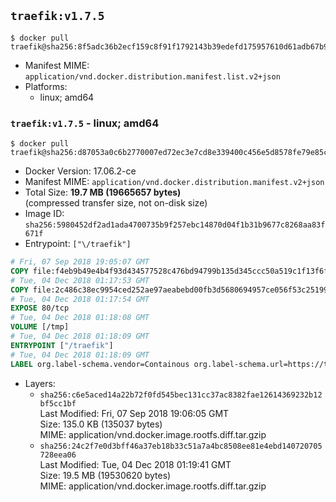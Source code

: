 ## `traefik:v1.7.5`

```console
$ docker pull traefik@sha256:8f5adc36b2ecf159c8f91f1792143b39edefd175957610d61adb67b9f6fa10eb
```

-	Manifest MIME: `application/vnd.docker.distribution.manifest.list.v2+json`
-	Platforms:
	-	linux; amd64

### `traefik:v1.7.5` - linux; amd64

```console
$ docker pull traefik@sha256:d87053a0c6b2770007ed72ec3e7cd8e339400c456e5d8578fe79e85cd3c0d5a2
```

-	Docker Version: 17.06.2-ce
-	Manifest MIME: `application/vnd.docker.distribution.manifest.v2+json`
-	Total Size: **19.7 MB (19665657 bytes)**  
	(compressed transfer size, not on-disk size)
-	Image ID: `sha256:5980452df2ad1ada4700735b9f257ebc14870d04f1b31b9677c8268aa83f671f`
-	Entrypoint: `["\/traefik"]`

```dockerfile
# Fri, 07 Sep 2018 19:05:07 GMT
COPY file:f4eb9b49e4b4f93d434577528c476bd94799b135d345ccc50a519c1f13f6f97a in /etc/ssl/certs/ 
# Tue, 04 Dec 2018 01:17:53 GMT
COPY file:2c486c38ec9954ced252ae97aeabebd00fb3d5680694957ce056f53c25199179 in / 
# Tue, 04 Dec 2018 01:17:54 GMT
EXPOSE 80/tcp
# Tue, 04 Dec 2018 01:18:08 GMT
VOLUME [/tmp]
# Tue, 04 Dec 2018 01:18:09 GMT
ENTRYPOINT ["/traefik"]
# Tue, 04 Dec 2018 01:18:09 GMT
LABEL org.label-schema.vendor=Containous org.label-schema.url=https://traefik.io org.label-schema.name=Traefik org.label-schema.description=A modern reverse-proxy org.label-schema.version=v1.7.5 org.label-schema.docker.schema-version=1.0
```

-	Layers:
	-	`sha256:c6e5aced14a22b72f0fd545bec131cc37ac8382fae12614369232b12bf5cc1bf`  
		Last Modified: Fri, 07 Sep 2018 19:06:05 GMT  
		Size: 135.0 KB (135037 bytes)  
		MIME: application/vnd.docker.image.rootfs.diff.tar.gzip
	-	`sha256:24c2f7e0d3bff46a37eb18b33c51a7a4bc8508ee81e4ebd140720705728eea06`  
		Last Modified: Tue, 04 Dec 2018 01:19:41 GMT  
		Size: 19.5 MB (19530620 bytes)  
		MIME: application/vnd.docker.image.rootfs.diff.tar.gzip
